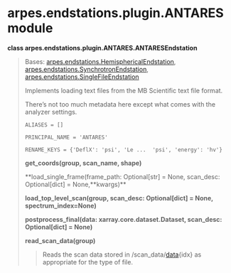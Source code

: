 arpes.endstations.plugin.ANTARES module
=======================================

**class arpes.endstations.plugin.ANTARES.ANTARESEndstation**

> Bases:
> [arpes.endstations.HemisphericalEndstation](arpes.endstations#arpes.endstations.HemisphericalEndstation),
> [arpes.endstations.SynchrotronEndstation](arpes.endstations#arpes.endstations.SynchrotronEndstation),
> [arpes.endstations.SingleFileEndstation](arpes.endstations#arpes.endstations.SingleFileEndstation)
>
> Implements loading text files from the MB Scientific text file format.
>
> There’s not too much metadata here except what comes with the analyzer
> settings.
>
> `ALIASES = []`
>
> `PRINCIPAL_NAME = 'ANTARES'`
>
> `RENAME_KEYS = {'DeflX': 'psi', 'Le ...  'psi', 'energy': 'hv'}`
>
> **get\_coords(group, scan\_name, shape)**
>
> **load\_single\_frame(frame\_path: Optional\[str\] = None, scan\_desc:
> Optional\[dict\] = None,**kwargs)\*\*
>
> **load\_top\_level\_scan(group, scan\_desc: Optional\[dict\] = None,
> spectrum\_index=None)**
>
> **postprocess\_final(data: xarray.core.dataset.Dataset, scan\_desc:
> Optional\[dict\] = None)**
>
> **read\_scan\_data(group)**
>
> > Reads the scan data stored in /scan\_data/[data](){idx} as
> > appropriate for the type of file.
